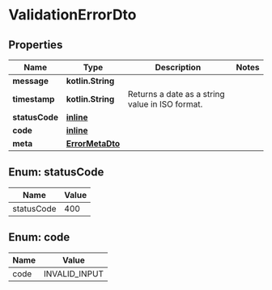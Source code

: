 
# ValidationErrorDto

## Properties
Name | Type | Description | Notes
------------ | ------------- | ------------- | -------------
**message** | **kotlin.String** |  | 
**timestamp** | **kotlin.String** | Returns a date as a string value in ISO format. | 
**statusCode** | [**inline**](#StatusCode) |  | 
**code** | [**inline**](#Code) |  | 
**meta** | [**ErrorMetaDto**](ErrorMetaDto.md) |  | 


<a name="StatusCode"></a>
## Enum: statusCode
Name | Value
---- | -----
statusCode | 400


<a name="Code"></a>
## Enum: code
Name | Value
---- | -----
code | INVALID_INPUT



